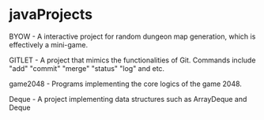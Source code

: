 # javaProjects
BYOW - A interactive project for random dungeon map generation, which is effectively a mini-game.  

GITLET - A project that mimics the functionalities of Git. Commands include "add" "commit" "merge" "status" "log" and etc.

game2048 - Programs implementing the core logics of the game 2048.

Deque - A project implementing data structures such as ArrayDeque and Deque
